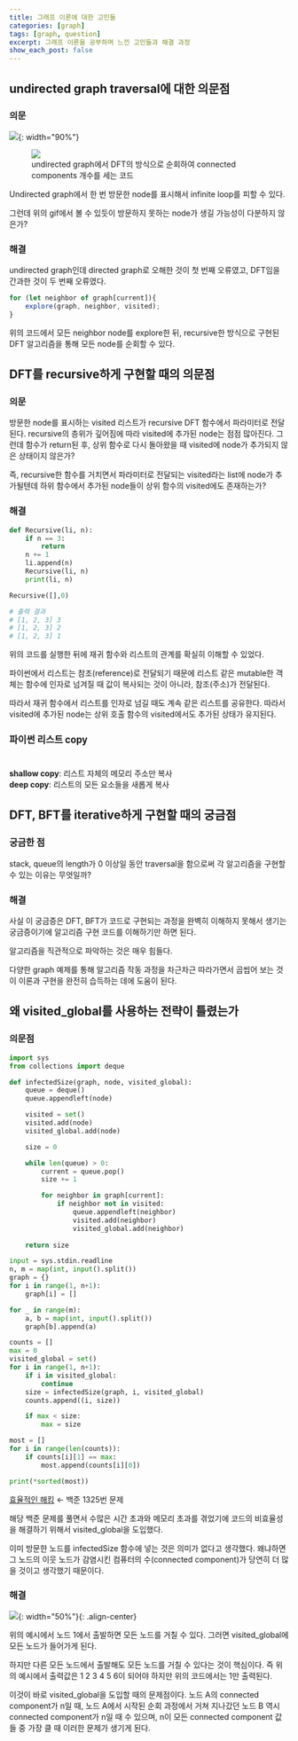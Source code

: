 ```yaml
---
title: 그래프 이론에 대한 고민들
categories: [graph]
tags: [graph, question]
excerpt: 그래프 이론을 공부하며 느낀 고민들과 해결 과정
show_each_post: false
---
```


## undirected graph traversal에 대한 의문점
### 의문

![](\assets\images\2025-06-28-graph-algorithms\result.gif){: width="90%"}

<figure>
  <img src="\assets\images\2025-06-28-graph-algorithms\2025-06-28 171006.png">
  <figcaption>undirected graph에서 DFT의 방식으로 순회하여 connected components 개수를 세는 코드</figcaption>
</figure>

Undirected graph에서 한 번 방문한 node를 표시해서 infinite loop를 피할 수 있다.

그런데 위의 gif에서 볼 수 있듯이 방문하지 못하는 node가 생길 가능성이 다분하지 않은가?


### 해결

undirected graph인데 directed graph로 오해한 것이 첫 번째 오류였고, DFT임을 간과한 것이 두 번째 오류였다.

```javascript
for (let neighbor of graph[current]){
    explore(graph, neighbor, visited);
}
```

위의 코드에서 모든 neighbor node를 explore한 뒤, recursive한 방식으로 구현된 DFT 알고리즘을 통해 모든 node를 순회할 수 있다.

## DFT를 recursive하게 구현할 때의 의문점
### 의문

방문한 node를 표시하는 visited 리스트가 recursive DFT 함수에서 파라미터로 전달된다. recursive의 층위가 깊어짐에 따라 visited에 추가된 node는 점점 많아진다. 그런데 함수가 return된 후, 상위 함수로 다시 돌아왔을 때 visited에 node가 추가되지 않은 상태이지 않은가?

즉, recursive한 함수를 거치면서 파라미터로 전달되는 visited라는 list에 node가 추가될텐데 하위 함수에서 추가된 node들이 상위 함수의 visited에도 존재하는가?

### 해결

```python
def Recursive(li, n):
    if n == 3:
        return
    n += 1
    li.append(n)
    Recursive(li, n)
    print(li, n)

Recursive([],0)

# 출력 결과
# [1, 2, 3] 3
# [1, 2, 3] 2
# [1, 2, 3] 1
```

위의 코드를 실행한 뒤에 재귀 함수와 리스트의 관계를 확실히 이해할 수 있었다.

파이썬에서 리스트는 참조(reference)로 전달되기 때문에 리스트 같은 mutable한 객체는 함수에 인자로 넘겨질 때 값이 복사되는 것이 아니라, 참조(주소)가 전달된다.

따라서 재귀 함수에서 리스트를 인자로 넘길 때도 계속 같은 리스트를 공유한다. 따라서 visited에 추가된 node는 상위 호출 함수의 visited에서도 추가된 상태가 유지된다.

<div class="notice">
  <h4 style="font-size: 1.2em;">파이썬 리스트 copy</h4><br>
  <strong>shallow copy</strong>: 리스트 자체의 메모리 주소만 복사<br>
  <strong>deep copy</strong>: 리스트의 모든 요소들을 새롭게 복사
</div> 


## DFT, BFT를 iterative하게 구현할 때의 궁금점
### 궁금한 점

stack, queue의 length가 0 이상일 동안 traversal을 함으로써 각 알고리즘을 구현할 수 있는 이유는 무엇일까? 

### 해결

사실 이 궁금증은 DFT, BFT가 코드로 구현되는 과정을 완벽히 이해하지 못해서 생기는 궁금증이기에 알고리즘 구현 코드를 이해하기만 하면 된다. 

알고리즘을 직관적으로 파악하는 것은 매우 힘들다.

 다양한 graph 예제를 통해 알고리즘 작동 과정을 차근차근 따라가면서 곱씹어 보는 것이 이론과 구현을 완전히 습득하는 데에 도움이 된다.

## 왜 visited_global를 사용하는 전략이 틀렸는가
### 의문점

```python
import sys
from collections import deque

def infectedSize(graph, node, visited_global):
    queue = deque()
    queue.appendleft(node)

    visited = set()
    visited.add(node)
    visited_global.add(node)

    size = 0

    while len(queue) > 0:
        current = queue.pop()
        size += 1

        for neighbor in graph[current]:
            if neighbor not in visited:
                queue.appendleft(neighbor)
                visited.add(neighbor)
                visited_global.add(neighbor)
    
    return size

input = sys.stdin.readline
n, m = map(int, input().split())
graph = {}
for i in range(1, n+1):
    graph[i] = []

for _ in range(m):
    a, b = map(int, input().split())
    graph[b].append(a)

counts = []
max = 0
visited_global = set()
for i in range(1, n+1):
    if i in visited_global:
        continue
    size = infectedSize(graph, i, visited_global)
    counts.append((i, size))

    if max < size:
        max = size

most = []
for i in range(len(counts)):
    if counts[i][1] == max:
        most.append(counts[i][0])

print(*sorted(most))
```
[효율적인 해킹](https://www.acmicpc.net/problem/1325) &larr; 백준 1325번 문제

해당 백준 문제를 풀면서 수많은 시간 초과와 메모리 초과를 겪었기에 코드의 비효율성을 해결하기 위해서 visited_global을 도입했다.

이미 방문한 노드를 infectedSize 함수에 넣는 것은 의미가 없다고 생각했다. 왜냐하면 그 노드의 이웃 노드가 감염시킨 컴퓨터의 수(connected component)가 당연히 더 많을 것이고 생각했기 때문이다.

### 해결

![](\assets\images\2025-06-28-graph-question\KakaoTalk_20250630_020310923.jpg){: width="50%"}{: .align-center}

위의 예시에서 노드 1에서 출발하면 모든 노드를 거칠 수 있다. 그러면 visited_global에 모든 노드가 들어가게 된다.

하지만 다른 모든 노드에서 출발해도 모든 노드를 거칠 수 있다는 것이 핵심이다. 즉 위의 예시에서 출력값은 1 2 3 4 5 6이 되어야 하지만 위의 코드에서는 1만 출력된다.

이것이 바로 visited_global을 도입할 때의 문제점이다. 노드 A의 connected component가 n일 때, 노드 A에서 시작된 순회 과정에서 거쳐 지나갔던 노드 B 역시 connected component가 n일 때 수 있으며, n이 모든 connected component 값들 중 가장 클 때 이러한 문제가 생기게 된다.